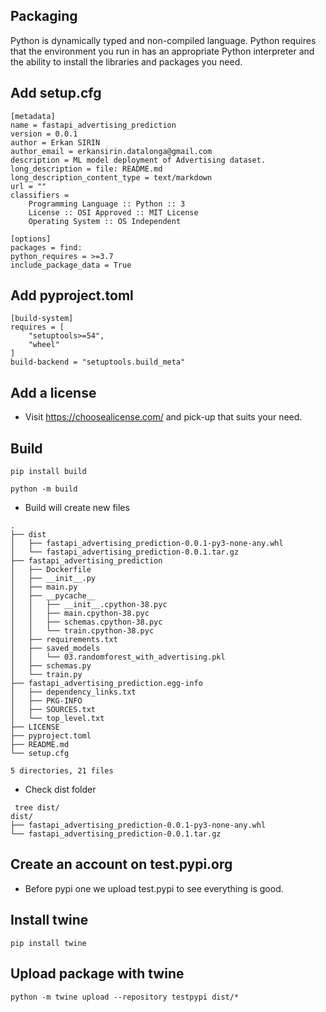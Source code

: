 ## Packaging
Python is dynamically typed and non-compiled language. Python requires that the
environment you run in has an appropriate Python interpreter and the ability to install the
libraries and packages you need.

## Add setup.cfg
```commandline
[metadata]
name = fastapi_advertising_prediction
version = 0.0.1
author = Erkan SIRIN
author_email = erkansirin.datalonga@gmail.com
description = ML model deployment of Advertising dataset.
long_description = file: README.md
long_description_content_type = text/markdown
url = ""
classifiers =
    Programming Language :: Python :: 3
    License :: OSI Approved :: MIT License
    Operating System :: OS Independent

[options]
packages = find:
python_requires = >=3.7
include_package_data = True
```

## Add pyproject.toml 
```commandline
[build-system]
requires = [
    "setuptools>=54",
    "wheel"
]
build-backend = "setuptools.build_meta"
```
## Add a license
- Visit https://choosealicense.com/ and pick-up that suits your need.

## Build
```commandline
pip install build

python -m build
```
- Build will create new files
```commandline
.
├── dist
│   ├── fastapi_advertising_prediction-0.0.1-py3-none-any.whl
│   └── fastapi_advertising_prediction-0.0.1.tar.gz
├── fastapi_advertising_prediction
│   ├── Dockerfile
│   ├── __init__.py
│   ├── main.py
│   ├── __pycache__
│   │   ├── __init__.cpython-38.pyc
│   │   ├── main.cpython-38.pyc
│   │   ├── schemas.cpython-38.pyc
│   │   └── train.cpython-38.pyc
│   ├── requirements.txt
│   ├── saved_models
│   │   └── 03.randomforest_with_advertising.pkl
│   ├── schemas.py
│   └── train.py
├── fastapi_advertising_prediction.egg-info
│   ├── dependency_links.txt
│   ├── PKG-INFO
│   ├── SOURCES.txt
│   └── top_level.txt
├── LICENSE
├── pyproject.toml
├── README.md
└── setup.cfg

5 directories, 21 files
```

- Check dist folder
```commandline
 tree dist/
dist/
├── fastapi_advertising_prediction-0.0.1-py3-none-any.whl
└── fastapi_advertising_prediction-0.0.1.tar.gz
```

## Create an account on test.pypi.org
- Before pypi one we upload test.pypi to see everything is good.

## Install twine
` pip install twine `  

## Upload package with twine
```commandline
python -m twine upload --repository testpypi dist/*
```
